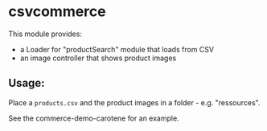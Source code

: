 # csvcommerce

This module provides:
* a Loader for "productSearch" module that loads from CSV
* an image controller that shows product images


## Usage:

Place a `products.csv`  and the product images in a folder - e.g. "ressources".

See the commerce-demo-carotene for an example.

 
